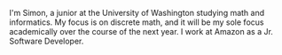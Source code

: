 I'm Simon, a junior at the University of Washington studying math and informatics. My focus is on discrete math, and it will be my sole focus academically over the course of the next year. I work at Amazon as a Jr. Software Developer.
